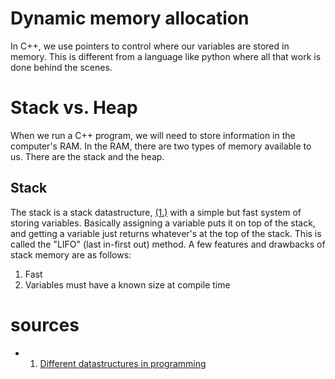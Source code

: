 # Dynamic memory allocation

In C++, we use pointers to control where our variables are stored in memory. This is different from a language like python where all that work is done behind the scenes. 

# Stack vs. Heap

When we run a C++ program, we will need to store information in the computer's RAM. In the RAM, there are two types of memory available to us. There are the stack and the heap.

## Stack
The stack is a stack datastructure, [(1.)](#different-datastructures-in-programming) with a simple but fast system of storing variables. Basically assigning a variable puts it on top of 
the stack, and getting a variable just returns whatever's at the top of the stack. This is called the "LIFO" (last in-first out) method. A few features and drawbacks of stack memory are as follows:
1. Fast
2. Variables must have a known size at compile time




# sources
- 1. [Different datastructures in programming](https://john9francis.github.io/datastructures/)
